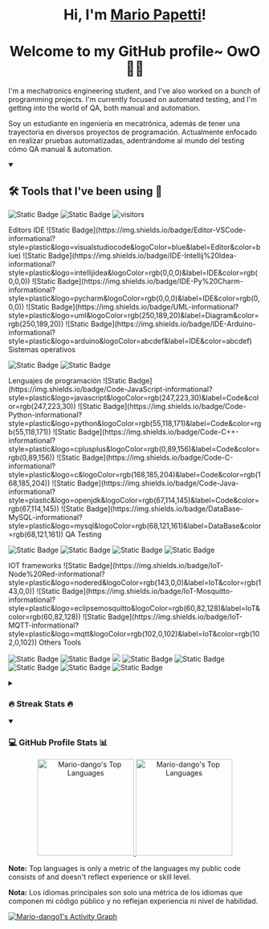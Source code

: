 <h1 align="center">Hi, I'm <a href="https://github.com/Mario-dango/">Mario Papetti</a>!</h1>
<h1 align="center">Welcome to my GitHub profile~ OwO 👨‍💻</h1>

<p>I'm a mechatronics engineering student, and I've also worked on a bunch of programming projects. I'm currently focused on automated testing, and I'm getting into the world of QA, both manual and automation.</p>
<p>Soy un estudiante en ingeniería en mecatrónica, además de tener una trayectoria en diversos proyectos de programación. Actualmente enfocado en realizar pruebas automatizadas, adentrándome al mundo del testing cómo QA manual & automation.</p>

<details open> 
  <summary><h2>🛠️ Tools that I've been using 🧰</h2></summary>
  
  <!-- [![Open Source Love](https://badges.frapsoft.com/os/v1/open-source.svg?v=102)](https://github.com/ellerbrock/open-source-badge/) -->
  ![Static Badge](https://img.shields.io/badge/Open%20Source-open?style=plastic&logo=opensourceinitiative&logoColor=black&color=%233DA639)
  ![Static Badge](https://img.shields.io/badge/Open%20Hardware-open?style=plastic&logo=opensourcehardware&logoColor=black&color=%230099B0)
  ![visitors](https://visitor-badge.laobi.icu/badge?page_id=Mario-dango.Mario-dango)
  
  <!--> Editors IDE 
  ![Static Badge](https://img.shields.io/badge/Editor-VSCode-informational?style=plastic&logo=visualstudiocode&logoColor=blue&label=Editor&color=blue)
  ![Static Badge](https://img.shields.io/badge/IDE-Intellij%20Idea-informational?style=plastic&logo=intellijidea&logoColor=rgb(0,0,0)&label=IDE&color=rgb(0,0,0))
  ![Static Badge](https://img.shields.io/badge/IDE-Py%20Charm-informational?style=plastic&logo=pycharm&logoColor=rgb(0,0,0)&label=IDE&color=rgb(0,0,0))
  ![Static Badge](https://img.shields.io/badge/UML-informational?style=plastic&logo=uml&logoColor=rgb(250,189,20)&label=Diagram&color=rgb(250,189,20))
  ![Static Badge](https://img.shields.io/badge/IDE-Arduino-informational?style=plastic&logo=arduino&logoColor=abcdef&label=IDE&color=abcdef)
  
  <!--> Sistemas operativos
  ![Static Badge](https://img.shields.io/badge/Windows-informational?style=plastic&logo=windows&logoColor=blue&label=OS&color=black)
  ![Static Badge](https://img.shields.io/badge/Linux-informational?style=plastic&logo=linux&logoColor=blue&label=OS&color=black)
  
  <!--> Lenguajes de programación
  ![Static Badge](https://img.shields.io/badge/Code-JavaScript-informational?style=plastic&logo=javascript&logoColor=rgb(247,223,30)&label=Code&color=rgb(247,223,30))
  ![Static Badge](https://img.shields.io/badge/Code-Python-informational?style=plastic&logo=python&logoColor=rgb(55,118,171)&label=Code&color=rgb(55,118,171))
  ![Static Badge](https://img.shields.io/badge/Code-C++-informational?style=plastic&logo=cplusplus&logoColor=rgb(0,89,156)&label=Code&color=rgb(0,89,156))
  ![Static Badge](https://img.shields.io/badge/Code-C-informational?style=plastic&logo=c&logoColor=rgb(168,185,204)&label=Code&color=rgb(168,185,204))
  ![Static Badge](https://img.shields.io/badge/Code-Java-informational?style=plastic&logo=openjdk&logoColor=rgb(67,114,145)&label=Code&color=rgb(67,114,145))
  ![Static Badge](https://img.shields.io/badge/DataBase-MySQL-informational?style=plastic&logo=mysql&logoColor=rgb(68,121,161)&label=DataBase&color=rgb(68,121,161))
  
  <!--> QA Testing
  ![Static Badge](https://img.shields.io/badge/Testing-Cypress-informational?style=plastic&logo=cypress&logoColor=rgb(23,32,44)&label=Testing&color=rgb(23,32,44))
  ![Static Badge](https://img.shields.io/badge/Testing-Cucumber-informational?style=plastic&logo=cucumber&logoColor=rgb(35,217,108)&label=Testing&color=rgb(35,217,108))
  ![Static Badge](https://img.shields.io/badge/Testing-Selenium-informational?style=plastic&logo=selenium&logoColor=rgb(67,176,42)&label=Testing&color=rgb(67,176,42))
  ![Static Badge](https://img.shields.io/badge/Testing-Pytest-informational?style=plastic&logo=pytest&logoColor=#0A9EDC&label=Testing&color=#0A9EDC)
  
  <!--> IOT frameworks
  ![Static Badge](https://img.shields.io/badge/IoT-Node%20Red-informational?style=plastic&logo=nodered&logoColor=rgb(143,0,0)&label=IoT&color=rgb(143,0,0))
  ![Static Badge](https://img.shields.io/badge/IoT-Mosquitto-informational?style=plastic&logo=eclipsemosquitto&logoColor=rgb(60,82,128)&label=IoT&color=rgb(60,82,128))
  ![Static Badge](https://img.shields.io/badge/IoT-MQTT-informational?style=plastic&logo=mqtt&logoColor=rgb(102,0,102)&label=IoT&color=rgb(102,0,102))
  
  <!--> Others Tools
  ![Static Badge](https://img.shields.io/badge/Tools-Git-informational?style=plastic&logo=git&logoColor=rgb(240,80,50)&label=Tools&color=rgb(240,80,50))
  ![Static Badge](https://img.shields.io/badge/Tools-Git%20Hub-informational?style=plastic&logo=github&logoColor=rgb(24,23,23)&label=Tools&color=rgb(24,23,23))
  ![](https://img.shields.io/badge/Shell-Bash-informational?style=flat&logo=gnu-bash&logoColor=white&color=6aa6f8)
  ![Static Badge](https://img.shields.io/badge/Tools-Maven-informational?style=plastic&logo=apachemaven&logoColor=rgb(199,26,54)&label=Tools&color=rgb(199,26,54))
  ![Static Badge](https://img.shields.io/badge/Tools-KiCad-informational?style=plastic&logo=kicad&logoColor=rgb(49,76,176)&label=Tools&color=rgb(49,76,176))
  ![Static Badge](https://img.shields.io/badge/Tools-HTML5-informational?style=plastic&logo=html5&logoColor=rgb(227,79,38)&label=Tools&color=rgb(227,79,38))
  ![Static Badge](https://img.shields.io/badge/Tools-CSS3-informational?style=plastic&logo=css3&logoColor=rgb(21,114,182)&label=Tools&color=rgb(21,114,182))
  ![Static Badge](https://img.shields.io/badge/Tools-Trello-informational?style=plastic&logo=trello&logoColor=rgb(0,82,204)&label=Tools&color=rgb(0,82,204))
</details> 

<details close>
  <summary><h3>🔥 Streak Stats 🔥</h3></summary>    
  <!-- GitHub Readme Streak Stats - https://github.com/DenverCoder1/github-readme-streak-stats -->
  <p align="center">
      <a align="center" href="https://github.com/Mario-dango/github-readme-streak-stats" >
        <!-- <img title="🔥 Get streak stats for your profile at git.io/streak-stats" alt="Mario-dango's streak" src="https://streak-stats.demolab.com/?user=Mario-dango&theme=react&bg_color=1e013d&title_color=7b34c7&icon_color=7b34c7&hide_border=false"/> -->
        <img title="🔥 Get streak stats for your profile at git.io/streak-stats" align="center" alt="Mario-dango's streak" src="https://streak-stats.demolab.com?user=Mario-dango&locale=es&fire=6699FF&background=351657D2&border=7B34C7&stroke=6699FF&ring=1D4380&currStreakNum=7036AD&sideNums=7036AD&currStreakLabel=7036AD&sideLabels=6699FF&dates=000000&excludeDaysLabel=EB5454"/>
    </a>
    <p align="center">🔥 Get streak stats for your profile at <a href="https://git.io/streak-stats">git.io/streak-stats</a></p>
  </p>
</details> 

<details open>
  <summary><h3>💻 GitHub Profile Stats 📊</h3></summary>
  
  <!-- https://github.com/anuraghazra/github-readme-stats -->
  <p align="center">    
  <a href="https://github.com/anuraghazra/github-readme-stats">
    <img title="Qué miras Owo?" alt="Mario-dango's Top Languages" src="https://github-readme-stats.vercel.app/api?username=Mario-dango&show_icons=true&bg_color=1e013d&title_color=7b34c7&icon_color=7b34c7&text_color=6699ff&hide_border=false" height="192px"/>
  </a>
  <a href="https://github.com/anuraghazra/github-readme-stats">
    <img title="UwU" alt="Mario-dango's Top Languages" src="https://github-readme-stats.vercel.app/api/top-langs/?username=Mario-dango&langs_count=8&layout=compact&theme=react&hide_border=true&bg_color=1e013d&title_color=7b34c7&icon_color=7b34c7&hide=Jupyter%20Notebook,Roff,CMake,Perl,M4,DIGITAL%20Command%20Language&hide_border=false" height="192px"/>
  </a>
  </p>
  <!-- https://github.com/ashutosh00710/github-readme-activity-graph -->
  <b>Note:</b> Top languages is only a metric of the languages my public code consists of and doesn't reflect experience or skill level.
  
  <b>Nota:</b> Los idiomas principales son solo una métrica de los idiomas que componen mi código público y no reflejan experiencia ni nivel de habilidad.
  
  <a href="https://github.com/ashutosh00710/github-readme-activity-graph" aling="center">
    <img title="Grafico cheto ewe" alt="Mario-dango1's Activity Graph" src="https://github-readme-activity-graph.vercel.app/graph/?username=Mario-dango&bg_color=1e013d&color=7b34c7&line=1d4380&point=6699ff&hide_border=false" />
  </a>
</details> 

<!-- Link de referencia para readme.md  
=> https://github.com/abhisheknaiidu/awesome-github-profile-readme 
=> https://docs.github.com/es/get-started/writing-on-github/getting-started-with-writing-and-formatting-on-github/basic-writing-and-formatting-syntax
--> 
